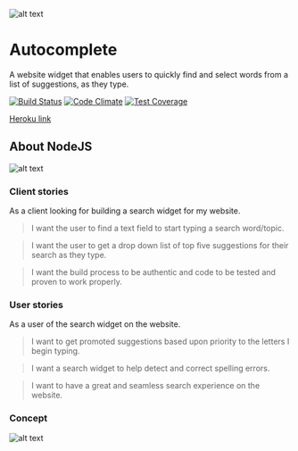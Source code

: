 
![alt text](https://camo.githubusercontent.com/257c0cbc35a9d1e8d9ae673264876260ee8bac69/68747470733a2f2f73382e706f7374696d672e6f72672f776f6a65616c636e702f6c6f676f312e6a7067)

# Autocomplete

A website widget that enables users to quickly find and select words from a list of suggestions, as they type.

[![Build Status](https://travis-ci.org/super4minions/Autocomplete.svg?branch=master)](https://travis-ci.org/super4minions/Autocomplete) [![Code Climate](https://codeclimate.com/repos/58b2bc7215dca70266002927/badges/eeba2e41ff02e6ad8b63/gpa.svg)](https://codeclimate.com/repos/58b2bc7215dca70266002927/feed) [![Test Coverage](https://codeclimate.com/repos/58b2bc7215dca70266002927/badges/eeba2e41ff02e6ad8b63/coverage.svg)](https://codeclimate.com/repos/58b2bc7215dca70266002927/coverage)


[Heroku link](https://superminionsearch.herokuapp.com/)

## About NodeJS
![alt text](http://ericsowell.com/content/post-images/nodejsdoesalotforyou.png)

### Client stories
As a client looking for building a search widget for my website.
> I want the user to find a text field to start typing a search word/topic.

> I want the user to get a drop down list of top five suggestions for their search as they type.

> I want the build process to be authentic and code to be tested and proven to work properly.

### User stories
As a user of the search widget on the website.

> I want to get promoted suggestions based upon priority to the letters I begin typing.

> I want a search widget to help detect and correct spelling errors.

> I want to have a great and seamless search experience on the website.

### Concept
![alt text](http://imgh.us/Sk01_1.jpeg)
